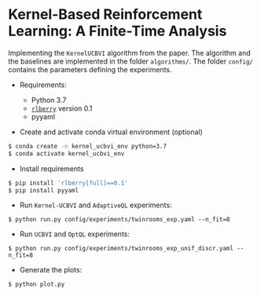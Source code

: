 # Kernel-Based Reinforcement Learning: A Finite-Time Analysis

Implementing the `KernelUCBVI` algorithm from the paper. The algorithm and the baselines are implemented in the folder `algorithms/`. The folder `config/` contains the parameters defining the experiments.

* Requirements:
    * Python 3.7
    * [`rlberry`](https://github.com/rlberry-py/rlberry) version 0.1
    * pyyaml

* Create and activate conda virtual environment (optional)

```bash
$ conda create -n kernel_ucbvi_env python=3.7
$ conda activate kernel_ucbvi_env
```

* Install requirements

```bash
$ pip install 'rlberry[full]==0.1'
$ pip install pyyaml
```


* Run `Kernel-UCBVI` and `AdaptiveQL` experiments:

```
$ python run.py config/experiments/twinrooms_exp.yaml --n_fit=8
```

* Run `UCBVI` and `OptQL` experiments:

```
$ python run.py config/experiments/twinrooms_exp_unif_discr.yaml --n_fit=8
```

* Generate the plots:

```
$ python plot.py
```
